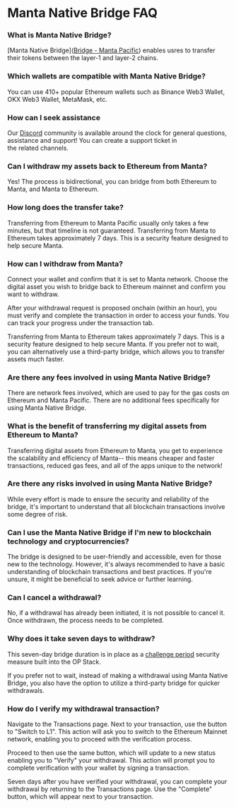 # Manta Native Bridge FAQ

### What is Manta Native Bridge?

[Manta Native Bridge]([Bridge - Manta Pacific](https://pacific-bridge.manta.network/)) enables usres to transfer their tokens between the layer-1 and layer-2 chains.

### Which wallets are compatible with Manta Native Bridge?

You can use 410+ popular Ethereum wallets such as Binance Web3 Wallet, OKX Web3 Wallet, MetaMask, etc.

### How can I seek assistance

Our [Discord](https://discord.com/invite/mantanetwork) community is available around the clock for general questions, assistance and support! You can create a support ticket in the related channels.

### Can I withdraw my assets back to Ethereum from Manta?

Yes! The process is bidirectional, you can bridge from both Ethereum to Manta, and Manta to Ethereum.

### How long does the transfer take?

Transferring from Ethereum to Manta Pacific usually only takes a few minutes, but that timeline is not guaranteed. Transferring from Manta to Ethereum takes approximately 7 days. This is a security feature designed to help secure Manta.

### How can I withdraw from Manta?

Connect your wallet and confirm that it is set to Manta network. Choose the digital asset you wish to bridge back to Ethereum mainnet and confirm you want to withdraw.

After your withdrawal request is proposed onchain (within an hour), you must verify and complete the transaction in order to access your funds. You can track your progress under the transaction tab.

Transferring from Manta to Ethereum takes approximately 7 days. This is a security feature designed to help secure Manta. If you prefer not to wait, you can alternatively use a third-party bridge, which allows you to transfer assets much faster.

### Are there any fees involved in using Manta Native Bridge?

There are network fees involved, which are used to pay for the gas costs on Ethereum and Manta Pacific. There are no additional fees specifically for using Manta Native Bridge.

### What is the benefit of transferring my digital assets from Ethereum to Manta?

Transferring digital assets from Ethereum to Manta, you get to experience the scalability and efficiency of Manta-- this means cheaper and faster transactions, reduced gas fees, and all of the apps unique to the network!

### Are there any risks involved in using Manta Native Bridge?

While every effort is made to ensure the security and reliability of the bridge, it's important to understand that all blockchain transactions involve some degree of risk.

### Can I use the Manta Native Bridge if I'm new to blockchain technology and cryptocurrencies?

The bridge is designed to be user-friendly and accessible, even for those new to the technology. However, it's always recommended to have a basic understanding of blockchain transactions and best practices. If you're unsure, it might be beneficial to seek advice or further learning.

### Can I cancel a withdrawal?

No, if a withdrawal has already been initiated, it is not possible to cancel it. Once withdrawn, the process needs to be completed.

### Why does it take seven days to withdraw?

This seven-day bridge duration is in place as a [challenge period](https://community.optimism.io/docs/developers/bridge/messaging/#fees-for-l2-%E2%87%92-l1-transactions) security measure built into the OP Stack.

If you prefer not to wait, instead of making a withdrawal using Manta Native Bridge, you also have the option to utilize a third-party bridge for quicker withdrawals.

### How do I verify my withdrawal transaction?

Navigate to the Transactions page. Next to your transaction, use the button to "Switch to L1". This action will ask you to switch to the Ethereum Mainnet network, enabling you to proceed with the verification process.

Proceed to then use the same button, which will update to a new status enabling you to "Verify" your withdrawal. This action will prompt you to complete verification with your wallet by signing a transaction.

Seven days after you have verified your withdrawal, you can complete your withdrawal by returning to the Transactions page. Use the "Complete" button, which will appear next to your transaction.
